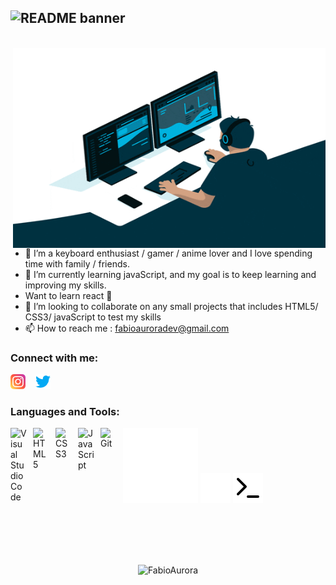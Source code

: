 ## ![README banner](https://user-images.githubusercontent.com/98755958/153771535-b45b6f9c-d6c9-4f03-bbc3-99c5f95de46c.png)

<br />

 <img src="https://github.com/FabioAurora/FabioAurora/blob/main/images/coding.gif" alt="Person coding in a desk" align="right" width="500"  height="320"/>
 
 
- 👀 I’m a keyboard enthusiast / gamer / anime lover and I love spending time with family / friends.
- 🌱 I’m currently learning javaScript, and my goal is to keep learning and improving my skills.
- Want to learn react 🙌
- 💞️ I’m looking to collaborate on any small projects that includes HTML5/ CSS3/ javaScript to test my skills
- 📫 How to reach me : fabioauroradev@gmail.com

### Connect with me:

[![instagram](./images/instagram.png)][instagram]
&nbsp;&nbsp;
[![twitter](./images/twitter.png)][twitter]

### Languages and Tools:

<img align="left" alt="Visual Studio Code" width="26px" src="https://cdn.jsdelivr.net/gh/devicons/devicon/icons/vscode/vscode-original.svg" style="padding-right:10px;" />
<img align="left" alt="HTML5" width="26px" src="https://cdn.jsdelivr.net/gh/devicons/devicon/icons/html5/html5-original.svg" style="padding-right:10px;" />
<img align="left" alt="CSS3" width="26px" src="https://cdn.jsdelivr.net/gh/devicons/devicon/icons/css3/css3-original.svg" style="padding-right:10px;" />
<img align="left" alt="JavaScript" width="26px" src="https://cdn.jsdelivr.net/gh/devicons/devicon/icons/javascript/javascript-original.svg" style="padding-right:10px;"/>
<img align="left" alt="Git" width="26px" src="https://cdn.jsdelivr.net/gh/devicons/devicon/icons/git/git-original.svg" style="padding-right:10px;" />

![GitHub](./images/github-claro.png#gh-dark-mode-only)
![terminal](./images/terminal-dark.svg#gh-dark-mode-only)
![terminal](./images/terminal-light.svg#gh-light-mode-only)

<br><br><br><br>

<p align="center"><img src="https://github-readme-stats.vercel.app/api?username=FabioAurora&show_icons=true&theme=gotham" alt="FabioAurora"/>

[instagram]: https://instagram.com/fabioauroradev
[twitter]: https://twitter.com/fabioaurora1

<!---
FabioAurora/FabioAurora is a ✨ special ✨ repository because its `README.md` (this file) appears on your GitHub profile.
You can click the Preview link to take a look at your changes.
--->
